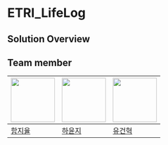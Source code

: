 # ETRI_LifeLog

## Solution Overview
## Team member
|<img src="https://avatars.githubusercontent.com/YUL-git" width="100">| <img src="https://avatars.githubusercontent.com/u/94597954?v=4" width="100">|<img src="https://avatars.githubusercontent.com/u/99518647?v=4" width="100">|
|-|-|-|
|[함지율](https://github.com/YUL-git)|[하윤지](https://github.com/Hayoonji)|[유건혁](https://github.com/dbnub)|
